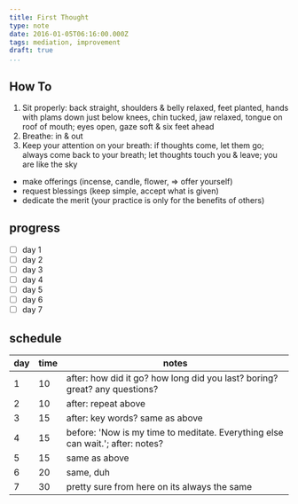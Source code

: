 ```yaml
---
title: First Thought
type: note
date: 2016-01-05T06:16:00.000Z
tags: mediation, improvement
draft: true
...
```


## How To

1. Sit properly: back straight, shoulders & belly relaxed, feet planted, hands
   with plams down just below knees, chin tucked, jaw relaxed, tongue on roof of
   mouth; eyes open, gaze soft & six feet ahead
2. Breathe: in & out
3. Keep your attention on your breath: if thoughts come, let them go; always come
   back to your breath; let thoughts touch you & leave; you are like the sky

- make offerings (incense, candle, flower, => offer yourself)
- request blessings (keep simple, accept what is given)
- dedicate the merit (your practice is only for the benefits of others)

## progress

- [ ] day 1
- [ ] day 2
- [ ] day 3
- [ ] day 4
- [ ] day 5
- [ ] day 6
- [ ] day 7

## schedule

day | time  | notes
----|-------|-----------
1   | 10    | after: how did it go? how long did you last? boring? great? any questions?
2   | 10    | after: repeat above
3   | 15    | after: key words? same as above
4   | 15    | before: 'Now is my time to meditate. Everything else can wait.'; after: notes?
5   | 15    | same as above
6   | 20    | same, duh
7   | 30    | pretty sure from here on its always the same
